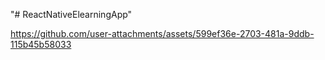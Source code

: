 "# ReactNativeElearningApp" 


https://github.com/user-attachments/assets/599ef36e-2703-481a-9ddb-115b45b58033


